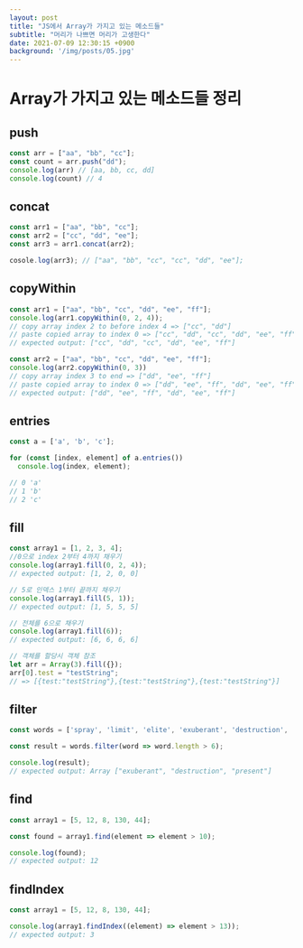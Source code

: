```yaml
---
layout: post
title: "JS에서 Array가 가지고 있는 메소드들"
subtitle: "머리가 나쁘면 머리가 고생한다"
date: 2021-07-09 12:30:15 +0900
background: '/img/posts/05.jpg'
---
```


# Array가 가지고 있는 메소드들 정리

## push
``` javascript
const arr = ["aa", "bb", "cc"];
const count = arr.push("dd");
console.log(arr) // [aa, bb, cc, dd]
console.log(count) // 4
```

## concat
``` javascript
const arr1 = ["aa", "bb", "cc"];
const arr2 = ["cc", "dd", "ee"];
const arr3 = arr1.concat(arr2);

cosole.log(arr3); // ["aa", "bb", "cc", "cc", "dd", "ee"];
```

## copyWithin
``` javascript
const arr1 = ["aa", "bb", "cc", "dd", "ee", "ff"];
console.log(arr1.copyWithin(0, 2, 4));
// copy array index 2 to before index 4 => ["cc", "dd"]
// paste copied array to index 0 => ["cc", "dd", "cc", "dd", "ee", "ff"]
// expected output: ["cc", "dd", "cc", "dd", "ee", "ff"]

const arr2 = ["aa", "bb", "cc", "dd", "ee", "ff"];
console.log(arr2.copyWithin(0, 3))
// copy array index 3 to end => ["dd", "ee", "ff"]
// paste copied array to index 0 => ["dd", "ee", "ff", "dd", "ee", "ff"]
// expected output: ["dd", "ee", "ff", "dd", "ee", "ff"]
```

## entries
``` javascript
const a = ['a', 'b', 'c'];

for (const [index, element] of a.entries())
  console.log(index, element);

// 0 'a'
// 1 'b'
// 2 'c'
```

## fill
``` javascript
const array1 = [1, 2, 3, 4];
//0으로 index 2부터 4까지 채우기
console.log(array1.fill(0, 2, 4));
// expected output: [1, 2, 0, 0]

// 5로 인덱스 1부터 끝까지 채우기
console.log(array1.fill(5, 1));
// expected output: [1, 5, 5, 5]

// 전체를 6으로 채우기
console.log(array1.fill(6));
// expected output: [6, 6, 6, 6]

// 객체를 할당시 객체 참조
let arr = Array(3).fill({});
arr[0].test = "testString";
// => [{test:"testString"},{test:"testString"},{test:"testString"}]
```

## filter
``` javascript
const words = ['spray', 'limit', 'elite', 'exuberant', 'destruction', 'present'];

const result = words.filter(word => word.length > 6);

console.log(result);
// expected output: Array ["exuberant", "destruction", "present"]

```

## find
``` javascript
const array1 = [5, 12, 8, 130, 44];

const found = array1.find(element => element > 10);

console.log(found);
// expected output: 12

```

## findIndex
``` javascript
const array1 = [5, 12, 8, 130, 44];

console.log(array1.findIndex((element) => element > 13));
// expected output: 3

```

## 
``` javascript

```

## 
``` javascript

```

## 
``` javascript

```
